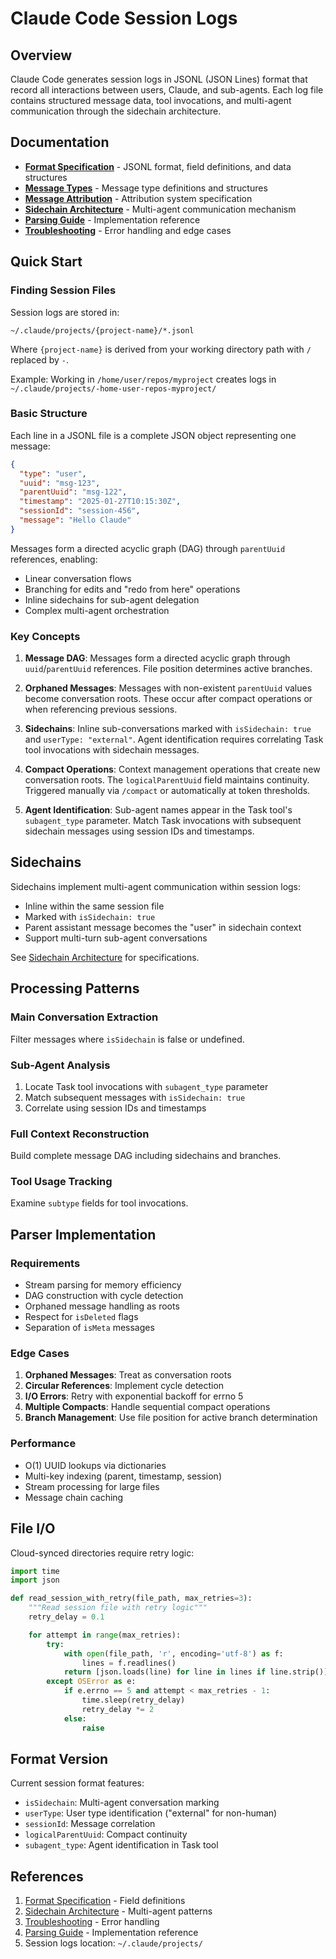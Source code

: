 # Claude Code Session Logs

## Overview

Claude Code generates session logs in JSONL (JSON Lines) format that record all interactions between users, Claude, and sub-agents. Each log file contains structured message data, tool invocations, and multi-agent communication through the sidechain architecture.

## Documentation

- **[Format Specification](format-specification.md)** - JSONL format, field definitions, and data structures
- **[Message Types](message-types.md)** - Message type definitions and structures
- **[Message Attribution](message-attribution.md)** - Attribution system specification
- **[Sidechain Architecture](sidechain-architecture.md)** - Multi-agent communication mechanism
- **[Parsing Guide](parsing-guide.md)** - Implementation reference
- **[Troubleshooting](troubleshooting.md)** - Error handling and edge cases

## Quick Start

### Finding Session Files

Session logs are stored in:

```
~/.claude/projects/{project-name}/*.jsonl
```

Where `{project-name}` is derived from your working directory path with `/` replaced by `-`.

Example: Working in `/home/user/repos/myproject` creates logs in `~/.claude/projects/-home-user-repos-myproject/`

### Basic Structure

Each line in a JSONL file is a complete JSON object representing one message:

```json
{
  "type": "user",
  "uuid": "msg-123",
  "parentUuid": "msg-122",
  "timestamp": "2025-01-27T10:15:30Z",
  "sessionId": "session-456",
  "message": "Hello Claude"
}
```

Messages form a directed acyclic graph (DAG) through `parentUuid` references, enabling:

- Linear conversation flows
- Branching for edits and "redo from here" operations
- Inline sidechains for sub-agent delegation
- Complex multi-agent orchestration

### Key Concepts

1. **Message DAG**: Messages form a directed acyclic graph through `uuid`/`parentUuid` references. File position determines active branches.

2. **Orphaned Messages**: Messages with non-existent `parentUuid` values become conversation roots. These occur after compact operations or when referencing previous sessions.

3. **Sidechains**: Inline sub-conversations marked with `isSidechain: true` and `userType: "external"`. Agent identification requires correlating Task tool invocations with sidechain messages.

4. **Compact Operations**: Context management operations that create new conversation roots. The `logicalParentUuid` field maintains continuity. Triggered manually via `/compact` or automatically at token thresholds.

5. **Agent Identification**: Sub-agent names appear in the Task tool's `subagent_type` parameter. Match Task invocations with subsequent sidechain messages using session IDs and timestamps.

## Sidechains

Sidechains implement multi-agent communication within session logs:

- Inline within the same session file
- Marked with `isSidechain: true`
- Parent assistant message becomes the "user" in sidechain context
- Support multi-turn sub-agent conversations

See [Sidechain Architecture](sidechain-architecture.md) for specifications.

## Processing Patterns

### Main Conversation Extraction

Filter messages where `isSidechain` is false or undefined.

### Sub-Agent Analysis

1. Locate Task tool invocations with `subagent_type` parameter
2. Match subsequent messages with `isSidechain: true`
3. Correlate using session IDs and timestamps

### Full Context Reconstruction

Build complete message DAG including sidechains and branches.

### Tool Usage Tracking

Examine `subtype` fields for tool invocations.

## Parser Implementation

### Requirements

- Stream parsing for memory efficiency
- DAG construction with cycle detection
- Orphaned message handling as roots
- Respect for `isDeleted` flags
- Separation of `isMeta` messages

### Edge Cases

1. **Orphaned Messages**: Treat as conversation roots
2. **Circular References**: Implement cycle detection
3. **I/O Errors**: Retry with exponential backoff for errno 5
4. **Multiple Compacts**: Handle sequential compact operations
5. **Branch Management**: Use file position for active branch determination

### Performance

- O(1) UUID lookups via dictionaries
- Multi-key indexing (parent, timestamp, session)
- Stream processing for large files
- Message chain caching

## File I/O

Cloud-synced directories require retry logic:

```python
import time
import json

def read_session_with_retry(file_path, max_retries=3):
    """Read session file with retry logic"""
    retry_delay = 0.1

    for attempt in range(max_retries):
        try:
            with open(file_path, 'r', encoding='utf-8') as f:
                lines = f.readlines()
            return [json.loads(line) for line in lines if line.strip()]
        except OSError as e:
            if e.errno == 5 and attempt < max_retries - 1:
                time.sleep(retry_delay)
                retry_delay *= 2
            else:
                raise
```

## Format Version

Current session format features:

- `isSidechain`: Multi-agent conversation marking
- `userType`: User type identification ("external" for non-human)
- `sessionId`: Message correlation
- `logicalParentUuid`: Compact continuity
- `subagent_type`: Agent identification in Task tool


## References

1. [Format Specification](format-specification.md) - Field definitions
2. [Sidechain Architecture](sidechain-architecture.md) - Multi-agent patterns
3. [Troubleshooting](troubleshooting.md) - Error handling
4. [Parsing Guide](parsing-guide.md) - Implementation reference
5. Session logs location: `~/.claude/projects/`
